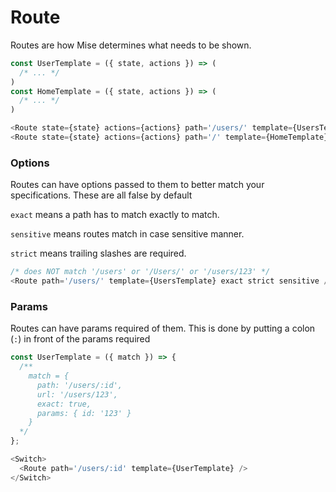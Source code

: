 # Route

Routes are how Mise determines what needs to be shown.

```js
const UserTemplate = ({ state, actions }) => (
  /* ... */
)
const HomeTemplate = ({ state, actions }) => (
  /* ... */
)

<Route state={state} actions={actions} path='/users/' template={UsersTemplate} />
<Route state={state} actions={actions} path='/' template={HomeTemplate} />
```

### Options

Routes can have options passed to them to better match your specifications. These are all false by default

`exact` means a path has to match exactly to match.

`sensitive` means routes match in case sensitive manner.

`strict` means trailing slashes are required.

```js
/* does NOT match '/users' or '/Users/' or '/users/123' */
<Route path='/users/' template={UsersTemplate} exact strict sensitive />
```

### Params

Routes can have params required of them. This is done by putting a colon (`:`) in front of the params required

```js
const UserTemplate = ({ match }) => {
  /** 
    match = { 
      path: '/users/:id',
      url: '/users/123',
      exact: true,
      params: { id: '123' } 
    }
  */
};

<Switch>
  <Route path='/users/:id' template={UserTemplate} />
</Switch>
```

